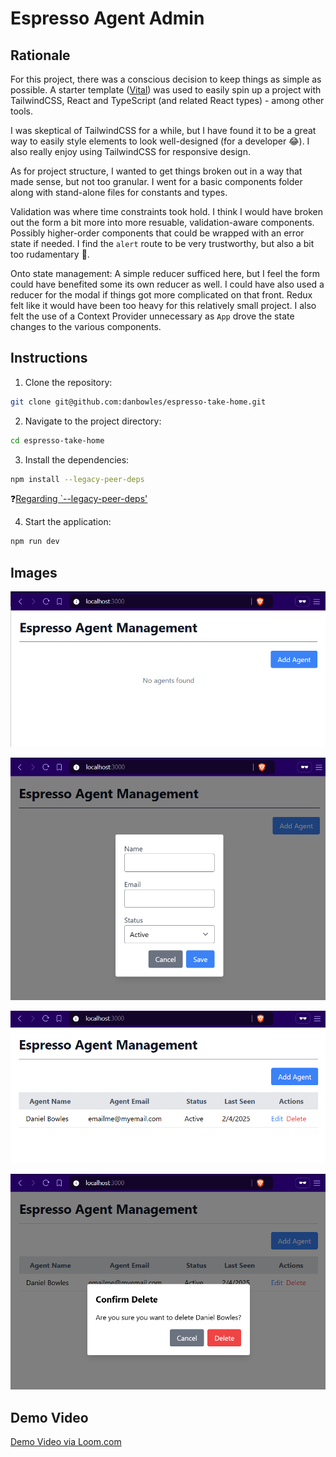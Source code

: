 # Espresso Agent Admin

## Rationale
For this project, there was a conscious decision to keep things as simple as possible.  A starter template ([Vital](https://vital.josepvidal.dev/)) was used to easily spin up a project with TailwindCSS, React and TypeScript (and related React types) - among other tools.

I was skeptical of TailwindCSS for a while, but I have found it to be a great way to easily style elements to look well-designed (for a developer 😂).  I also really enjoy using TailwindCSS for responsive design.

As for project structure, I wanted to get things broken out in a way that made sense, but not too granular.  I went for a basic components folder along with stand-alone files for constants and types.

Validation was where time constraints took hold.  I think I would have broken out the form a bit more into more resuable, validation-aware components.  Possibly higher-order components that could be wrapped with an error state if needed.  I find the `alert` route to be very trustworthy, but also a bit too rudamentary 🙂.

Onto state management:  A simple reducer sufficed here, but I feel the form could have benefited some its own reducer as well.  I could have also used a reducer for the modal if things got more complicated on that front.  Redux felt like it would have been too heavy for this relatively small project.  I also felt the use of a Context Provider unnecessary as `App` drove the state changes to the various components.

## Instructions

1. Clone the repository:
  ```bash
  git clone git@github.com:danbowles/espresso-take-home.git
  ```
2. Navigate to the project directory:
  ```bash
  cd espresso-take-home
  ```
3. Install the dependencies:
  ```bash
  npm install --legacy-peer-deps
  ```
❓[Regarding `--legacy-peer-deps'](https://stackoverflow.com/a/75178685)

4. Start the application:
  ```bash
  npm run dev
  ```
## Images

![Empty State](media/empty.png)

![Empty State](media/create.png)

![Empty State](media/list.png)

![Empty State](media/confirm.png)
<!-- ![Screenshot 2](path/to/screenshot2.png) -->

## Demo Video

[Demo Video via Loom.com](https://www.loom.com/share/d0caf6b7f02c4c659f541fe8c0676d46?sid=1b1cffd0-8c57-4872-bca2-f5b0a5054055)
